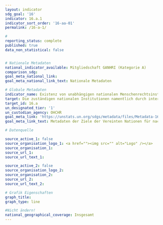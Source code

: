 ```yaml
---
layout: indicator
sdg_goal: '16'
indicator: 16.a.1
indicator_sort_order: '16-aa-01'
permalink: /16-a-1/

#
reporting_status: complete
published: true
data_non_statistical: false


# Nationale Metadaten
national_indicator_available: Mitgliedschaft GANHRI (Kategorie A)
comparison_sdg:
goal_meta_national_link:
goal_meta_national_link_text: Nationale Metadaten

# Globale Metadaten
indicator_name: Existenz von unabhängigen nationalen Menschenrechtsinstitutionen in Übereinstimmung mit den "Pariser Grundsätzen"
target: Die zuständigen nationalen Institutionen namentlich durch internationale Zusammenarbeit beim Kapazitätsaufbau auf allen Ebenen zur Verhütung von Gewalt und zur Bekämpfung von Terrorismus und Kriminalität unterstützen, insbesondere in den Entwicklungsländern
target_id: 16.a
un_designated_tier: '1'
un_custodian_agency: OHCHR
goal_meta_link: 'https://unstats.un.org/sdgs/metadata/files/Metadata-16-0A-01.pdf'
goal_meta_link_text: Metadaten der Ziele der Vereinten Nationen für nachhaltige Entwicklung

# Datenquelle

source_active_1: false
source_organisation_logo_1: <a href=""><img src="" alt="Logo" /></a>
source_organisation_1:
source_url_1:
source_url_text_1:

source_active_2: false
source_organisation_logo_2:
source_organisation_2:
source_url_2:
source_url_text_2:

# Grafik Eigenschaften
graph_title:
graph_type: line

#Nicht ändern!
national_geographical_coverage: Insgesamt
---
```

